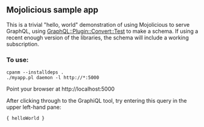 ## Mojolicious sample app

This is a trivial "hello, world" demonstration of using Mojolicious
to serve GraphQL, using
[GraphQL::Plugin::Convert::Test](https://metacpan.org/pod/GraphQL::Plugin::Convert::Test)
to make a schema. If using a recent enough version of the libraries,
the schema will include a working subscription.

### To use:

```
cpanm --installdeps .
./myapp.pl daemon -l http://*:5000
```

Point your browser at http://localhost:5000

After clicking through to the GraphiQL tool, try entering this query in
the upper left-hand pane:

```
{ helloWorld }
```
